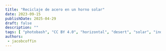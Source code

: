 ```yaml
---
title: "Reciclaje de acero en un horno solar"
date: 2023-09-15
publishDate: 2025-04-29
draft: false
description: ""
tags: [ "photobash", "CC BY 4.0", "horizontal", "desert", "solar", "industry"]
authors:
 - jacobcoffin
---
```

